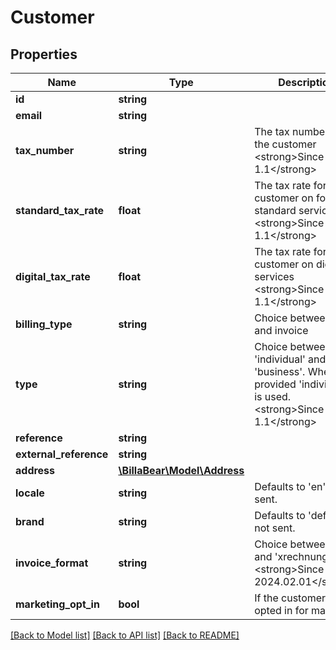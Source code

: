 # Customer

## Properties
Name | Type | Description | Notes
------------ | ------------- | ------------- | -------------
**id** | **string** |  | [optional] 
**email** | **string** |  | 
**tax_number** | **string** | The tax number for the customer &lt;strong&gt;Since 1.1&lt;/strong&gt; | [optional] 
**standard_tax_rate** | **float** | The tax rate for the customer on for standard services a &lt;strong&gt;Since 1.1&lt;/strong&gt; | [optional] 
**digital_tax_rate** | **float** | The tax rate for the customer on digital services &lt;strong&gt;Since 1.1&lt;/strong&gt; | [optional] 
**billing_type** | **string** | Choice between card and invoice | [optional] 
**type** | **string** | Choice between &#x27;individual&#x27; and &#x27;business&#x27;. When not provided &#x27;individual&#x27; is used. &lt;strong&gt;Since 1.1&lt;/strong&gt; | [optional] 
**reference** | **string** |  | [optional] 
**external_reference** | **string** |  | [optional] 
**address** | [**\BillaBear\Model\Address**](Address.md) |  | [optional] 
**locale** | **string** | Defaults to &#x27;en&#x27; if not sent. | [optional] 
**brand** | **string** | Defaults to &#x27;default&#x27; if not sent. | [optional] 
**invoice_format** | **string** | Choice between &#x27;pdf&#x27; and &#x27;xrechnung&#x27;. &lt;strong&gt;Since 2024.02.01&lt;/strong&gt; | [optional] 
**marketing_opt_in** | **bool** | If the customer has opted in for marketing | [optional] 

[[Back to Model list]](../../README.md#documentation-for-models) [[Back to API list]](../../README.md#documentation-for-api-endpoints) [[Back to README]](../../README.md)

